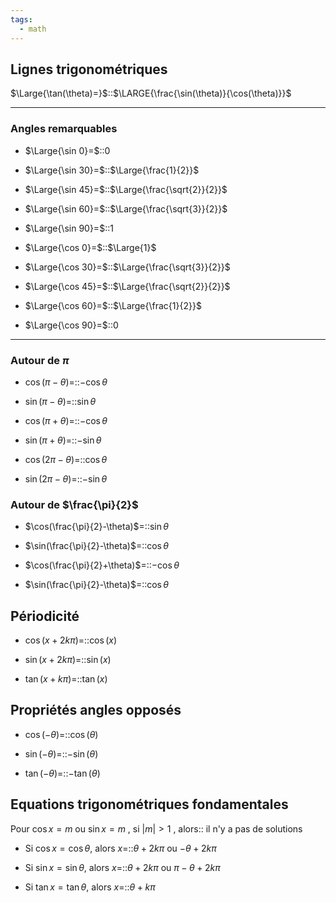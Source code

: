 ```yaml
---
tags:
  - math
---
```


## Lignes trigonométriques

$\Large{\tan(\theta)=}$::$\LARGE{\frac{\sin(\theta)}{\cos(\theta)}}$
<!--SR:!2023-10-03,5,223-->


---

### Angles remarquables

- $\Large{\sin 0}=$::$0$
<!--SR:!2023-10-28,32,263-->

- $\Large{\sin 30}=$::$\Large{\frac{1}{2}}$
<!--SR:!2023-11-18,53,270-->

- $\Large{\sin 45}=$::$\Large{\frac{\sqrt{2}}{2}}$
<!--SR:!2023-11-11,46,283-->

- $\Large{\sin 60}=$::$\Large{\frac{\sqrt{3}}{2}}$
<!--SR:!2023-11-12,47,283-->

- $\Large{\sin 90}=$::$1$
<!--SR:!2023-10-11,12,263-->

- $\Large{\cos 0}=$::$\Large{1}$
<!--SR:!2023-10-01,18,290-->

- $\Large{\cos 30}=$::$\Large{\frac{\sqrt{3}}{2}}$
<!--SR:!2023-10-02,15,283-->

- $\Large{\cos 45}=$::$\Large{\frac{\sqrt{2}}{2}}$
<!--SR:!2023-11-08,40,263-->

- $\Large{\cos 60}=$::$\Large{\frac{1}{2}}$
<!--SR:!2023-10-16,20,263-->

- $\Large{\cos 90}=$::$0$
<!--SR:!2023-09-30,17,290-->


---

### Autour de $\pi$
- $\cos(\pi-\theta)$=::$-\cos\theta$
<!--SR:!2023-09-30,13,243-->

- $\sin(\pi-\theta)$=::$\sin\theta$
<!--SR:!2023-10-04,16,283-->

- $\cos(\pi+\theta)$=::$-\cos\theta$
<!--SR:!2023-11-15,50,283-->

- $\sin(\pi+\theta)$=::$-\sin\theta$
<!--SR:!2023-11-09,44,283-->

- $\cos(2\pi-\theta)$=::$\cos\theta$
<!--SR:!2023-11-14,49,283-->

- $\sin(2\pi-\theta)$=::$-\sin\theta$
<!--SR:!2023-10-26,30,263-->


### Autour de $\frac{\pi}{2}$
- $\cos(\frac{\pi}{2}-\theta)$=::$\sin\theta$
<!--SR:!2023-10-01,2,183-->

- $\sin(\frac{\pi}{2}-\theta)$=::$\cos\theta$
<!--SR:!2023-10-17,21,230-->


- $\cos(\frac{\pi}{2}+\theta)$=::$-\cos\theta$
<!--SR:!2023-10-04,6,190-->

- $\sin(\frac{\pi}{2}-\theta)$=::$\cos\theta$
<!--SR:!2023-10-17,21,230-->


## Périodicité
- $\cos(x+2k\pi)=$::$\cos(x)$
<!--SR:!2023-10-01,14,243-->

- $\sin(x+2k\pi)=$::$\sin(x)$
<!--SR:!2023-10-01,2,223-->

- $\tan(x+k\pi)=$::$\tan(x)$
<!--SR:!2023-09-30,2,163-->

## Propriétés angles opposés
- $\cos(-\theta)=$::$\cos(\theta)$
<!--SR:!2023-10-27,31,263-->

- $\sin(-\theta)=$::$-\sin(\theta)$
<!--SR:!2023-10-22,26,223-->

- $\tan(-\theta)=$::$-\tan(\theta)$
<!--SR:!2023-10-03,7,230-->

## Equations trigonométriques fondamentales
Pour $\cos x=m$ ou $\sin x=m$ , si $|m|>1$ , alors:: il n'y a pas de solutions
<!--SR:!2023-11-10,45,266-->


- Si $\cos x=\cos\theta$, alors $x=$::$\theta+2k\pi$ ou $-\theta+2k\pi$
<!--SR:!2023-10-12,16,223-->

- Si $\sin x=\sin\theta$, alors $x=$::$\theta+2k\pi$ ou $\pi-\theta+2k\pi$
<!--SR:!2023-10-02,4,183-->

- Si $\tan x=\tan\theta$, alors $x=$::$\theta+k\pi$
<!--SR:!2023-10-03,4,203-->
